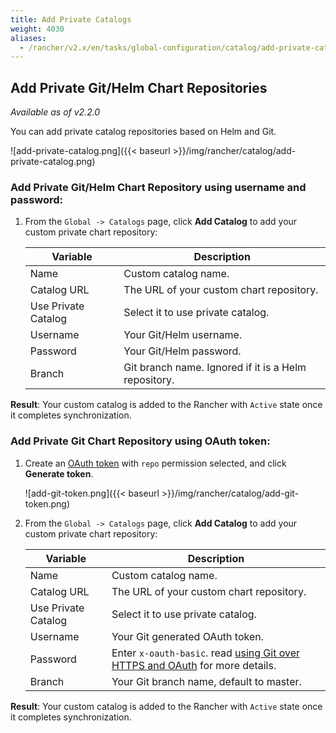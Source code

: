 ```yaml
---
title: Add Private Catalogs
weight: 4030
aliases:
  - /rancher/v2.x/en/tasks/global-configuration/catalog/add-private-catalogs/
---
```


## Add Private Git/Helm Chart Repositories
_Available as of v2.2.0_

You can add private catalog repositories based on Helm and Git.

![add-private-catalog.png]({{< baseurl >}}/img/rancher/catalog/add-private-catalog.png)

### Add Private Git/Helm Chart Repository using username and password:

1. From the `Global -> Catalogs` page, click **Add Catalog** to add your custom private chart repository:

    | Variable              |  Description  |
    | --------------------  | ------------- |
    | 	Name                | Custom catalog name. |
    | 	Catalog URL         | The URL of your custom chart repository. |
    | 	Use Private Catalog | Select it to use private catalog. |
    | 	Username            | Your Git/Helm username. |
    | 	Password            | Your Git/Helm password. |
    | 	Branch              | Git branch name. Ignored if it is a Helm repository. |
    

**Result**: Your custom catalog is added to the Rancher with `Active` state once it completes synchronization.

### Add Private Git Chart Repository using OAuth token:

1. Create an [OAuth token](https://github.com/settings/tokens) 
with `repo` permission selected, and click **Generate token**.

    ![add-git-token.png]({{< baseurl >}}/img/rancher/catalog/add-git-token.png)


2. From the `Global -> Catalogs` page, click **Add Catalog** to add your custom private chart repository:

    | Variable              |  Description  |
    | --------------------  | ------------- |
    | 	Name                | Custom catalog name. |
    | 	Catalog URL         | The URL of your custom chart repository. |
    | 	Use Private Catalog | Select it to use private catalog. |
    | 	Username            | Your Git generated OAuth token. |
    | 	Password            | Enter `x-oauth-basic`. read [using Git over HTTPS and OAuth](https://github.blog/2012-09-21-easier-builds-and-deployments-using-git-over-https-and-oauth/) for more details. |
    | 	Branch              | Your Git branch name, default to master. |
    

**Result**: Your custom catalog is added to the Rancher with `Active` state once it completes synchronization.

